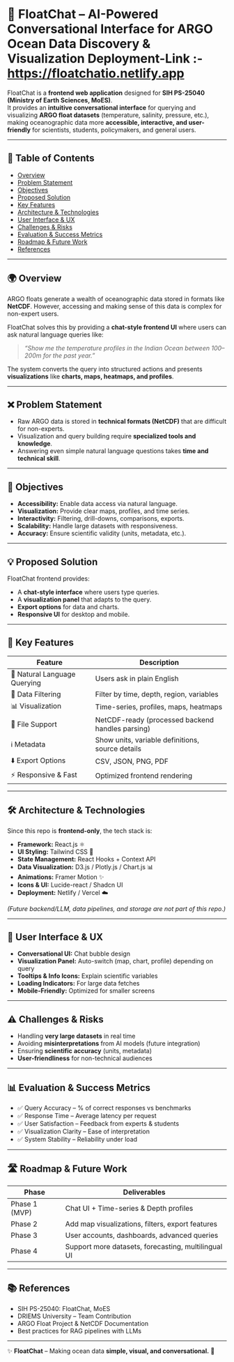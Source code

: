 # 🌊 FloatChat – AI-Powered Conversational Interface for ARGO Ocean Data Discovery & Visualization  Deployment-Link :- https://floatchatio.netlify.app

FloatChat is a **frontend web application** designed for **SIH PS-25040 (Ministry of Earth Sciences, MoES)**.  
It provides an **intuitive conversational interface** for querying and visualizing **ARGO float datasets** (temperature, salinity, pressure, etc.), making oceanographic data more **accessible, interactive, and user-friendly** for scientists, students, policymakers, and general users.  

---

## 📑 Table of Contents  
- [Overview](#-overview)  
- [Problem Statement](#-problem-statement)  
- [Objectives](#-objectives)  
- [Proposed Solution](#-proposed-solution)  
- [Key Features](#-key-features)  
- [Architecture & Technologies](#-architecture--technologies)  
- [User Interface & UX](#-user-interface--ux)  
- [Challenges & Risks](#-challenges--risks)  
- [Evaluation & Success Metrics](#-evaluation--success-metrics)  
- [Roadmap & Future Work](#-roadmap--future-work)  
- [References](#-references)  

---

## 🌍 Overview  

ARGO floats generate a wealth of oceanographic data stored in formats like **NetCDF**. However, accessing and making sense of this data is complex for non-expert users.  

FloatChat solves this by providing a **chat-style frontend UI** where users can ask natural language queries like:  

> *“Show me the temperature profiles in the Indian Ocean between 100–200m for the past year.”*  

The system converts the query into structured actions and presents **visualizations** like **charts, maps, heatmaps, and profiles**.  

---

## ❌ Problem Statement  

- Raw ARGO data is stored in **technical formats (NetCDF)** that are difficult for non-experts.  
- Visualization and query building require **specialized tools and knowledge**.  
- Answering even simple natural language questions takes **time and technical skill**.  

---

## 🎯 Objectives  

- **Accessibility:** Enable data access via natural language.  
- **Visualization:** Provide clear maps, profiles, and time series.  
- **Interactivity:** Filtering, drill-downs, comparisons, exports.  
- **Scalability:** Handle large datasets with responsiveness.  
- **Accuracy:** Ensure scientific validity (units, metadata, etc.).  

---

## 💡 Proposed Solution  

FloatChat frontend provides:  
- A **chat-style interface** where users type queries.  
- A **visualization panel** that adapts to the query.  
- **Export options** for data and charts.  
- **Responsive UI** for desktop and mobile.  

---

## 🔑 Key Features  

| Feature | Description |  
|---------|-------------|  
| 💬 Natural Language Querying | Users ask in plain English |  
| 🔎 Data Filtering | Filter by time, depth, region, variables |  
| 📊 Visualization | Time-series, profiles, maps, heatmaps |  
| 📁 File Support | NetCDF-ready (processed backend handles parsing) |  
| ℹ️ Metadata | Show units, variable definitions, source details |  
| ⬇️ Export Options | CSV, JSON, PNG, PDF |  
| ⚡ Responsive & Fast | Optimized frontend rendering |  

---

## 🛠 Architecture & Technologies  

Since this repo is **frontend-only**, the tech stack is:  

- **Framework:** React.js ⚛️  
- **UI Styling:** Tailwind CSS 🎨  
- **State Management:** React Hooks + Context API  
- **Data Visualization:** D3.js / Plotly.js / Chart.js 📊  
- **Animations:** Framer Motion ✨  
- **Icons & UI:** Lucide-react / Shadcn UI  
- **Deployment:** Netlify / Vercel ☁️  

*(Future backend/LLM, data pipelines, and storage are not part of this repo.)*  

---

## 🎨 User Interface & UX  

- **Conversational UI:** Chat bubble design  
- **Visualization Panel:** Auto-switch (map, chart, profile) depending on query  
- **Tooltips & Info Icons:** Explain scientific variables  
- **Loading Indicators:** For large data fetches  
- **Mobile-Friendly:** Optimized for smaller screens  

---

## ⚠️ Challenges & Risks  

- Handling **very large datasets** in real time  
- Avoiding **misinterpretations** from AI models (future integration)  
- Ensuring **scientific accuracy** (units, metadata)  
- **User-friendliness** for non-technical audiences  

---

## 📊 Evaluation & Success Metrics  

- ✅ Query Accuracy – % of correct responses vs benchmarks  
- ✅ Response Time – Average latency per request  
- ✅ User Satisfaction – Feedback from experts & students  
- ✅ Visualization Clarity – Ease of interpretation  
- ✅ System Stability – Reliability under load  

---

## 🛣 Roadmap & Future Work  

| Phase | Deliverables |  
|-------|--------------|  
| Phase 1 (MVP) | Chat UI + Time-series & Depth profiles |  
| Phase 2 | Add map visualizations, filters, export features |  
| Phase 3 | User accounts, dashboards, advanced queries |  
| Phase 4 | Support more datasets, forecasting, multilingual UI |  

---

## 📚 References  

- SIH PS-25040: FloatChat, MoES  
- DRIEMS University – Team Contribution  
- ARGO Float Project & NetCDF Documentation  
- Best practices for RAG pipelines with LLMs  

---

✨ **FloatChat** – Making ocean data **simple, visual, and conversational.** 🌊  
